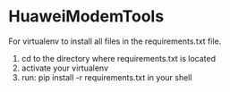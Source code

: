 # HuaweiModemTools

For virtualenv to install all files in the requirements.txt file.

1) cd to the directory where requirements.txt is located
2) activate your virtualenv
3) run: pip install -r requirements.txt in your shell
